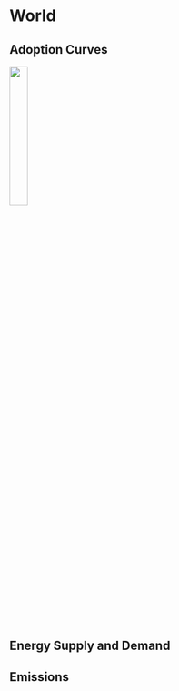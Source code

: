 



# World 
  

## Adoption Curves


<img id="igraph" scrolling="no" style="border:none;" seamless="seamless" src= "demand-pathway-World.html" width="25%"/>  

## Energy Supply and Demand
  

## Emissions

